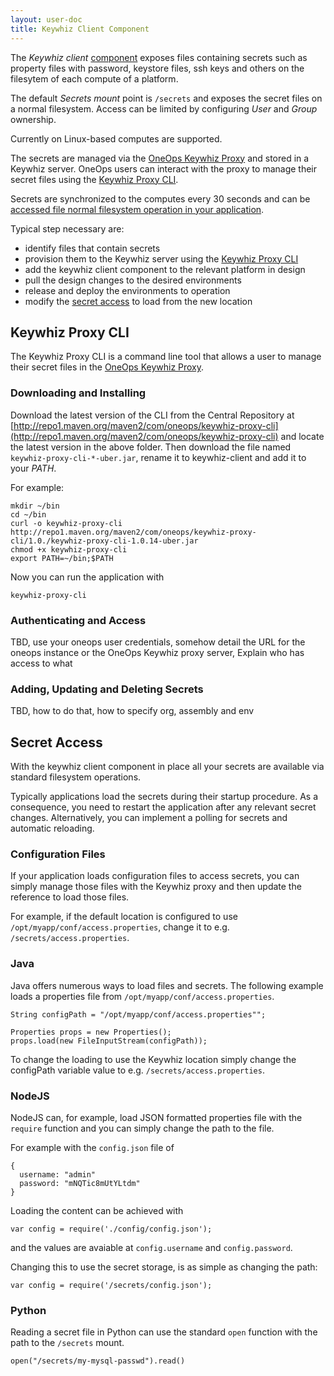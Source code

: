 ```yaml
---
layout: user-doc
title: Keywhiz Client Component
---
```


The _Keywhiz client_ [component](./components.html) exposes files containing
secrets such as property files with password, keystore files, ssh keys and 
others on the filesytem of each compute of a platform.

The default _Secrets mount_ point is `/secrets` and exposes the secret files on
a normal filesystem. Access can be limited by configuring _User_ and _Group_
ownership. 

Currently on Linux-based computes are supported.

The secrets are managed via the
[OneOps Keywhiz Proxy](../account/keywhiz-proxy.html) and stored in a Keywhiz
server. OneOps users can interact with the proxy to manage their secret files
using the [Keywhiz Proxy CLI](#keywhiz-proxy-cli). 

Secrets are synchronized to the computes every 30 seconds and can be [accessed
file normal filesystem operation in your application](#secret-access).

Typical step necessary are:

- identify files that contain secrets
- provision them to the Keywhiz server using the [Keywhiz Proxy CLI](#keywhiz-proxy-cli)
- add the keywhiz client component to the relevant platform in design
- pull the design changes to the desired environments
- release and deploy the environments to operation
- modify the [secret access](#secret-access) to load from the new location


## Keywhiz Proxy CLI

The Keywhiz Proxy CLI is a command line tool that allows a user to manage their
secret files in the [OneOps Keywhiz Proxy](../account/keywhiz-proxy.html).

### Downloading and Installing

Download the latest version of the CLI from the Central Repository at
[http://repo1.maven.org/maven2/com/oneops/keywhiz-proxy-cli](http://repo1.maven.org/maven2/com/oneops/keywhiz-proxy-cli)
and locate the latest version in the above folder. Then download the file
named `keywhiz-proxy-cli-*-uber.jar`, rename it to keywhiz-client and add it to
your _PATH_.

For example:

```
mkdir ~/bin
cd ~/bin
curl -o keywhiz-proxy-cli http://repo1.maven.org/maven2/com/oneops/keywhiz-proxy-cli/1.0./keywhiz-proxy-cli-1.0.14-uber.jar
chmod +x keywhiz-proxy-cli
export PATH=~/bin;$PATH
```

Now you can run the application with

```
keywhiz-proxy-cli
```

### Authenticating and Access

TBD, use your oneops user credentials, somehow detail the URL for the oneops
instance or the OneOps Keywhiz proxy server, 
Explain who has access to what


### Adding, Updating and Deleting Secrets

TBD, how to do that, how to specify org, assembly and env



## Secret Access

With the keywhiz client component in place all your secrets are available via
standard filesystem operations.

Typically applications load the secrets during their startup procedure. As a
consequence, you need to restart the application after any relevant secret
changes. Alternatively, you can implement a polling for secrets and automatic
reloading.

### Configuration Files

If your application loads configuration files to access secrets, you can simply
manage those files with the Keywhiz proxy and then update the reference to load
those files. 

For example, if the default location is configured to use 
`/opt/myapp/conf/access.properties`, change it to e.g.
`/secrets/access.properties`.

### Java

Java offers numerous ways to load files and secrets. The following example loads
a properties file from `/opt/myapp/conf/access.properties`.

```
String configPath = "/opt/myapp/conf/access.properties"";
 
Properties props = new Properties();
props.load(new FileInputStream(configPath));
```

To change the loading to use the Keywhiz location simply change the configPath
variable value to e.g. `/secrets/access.properties`.

### NodeJS

NodeJS can, for example, load JSON formatted properties file with the `require`
function and you can simply change the path to the file. 

For example with the `config.json` file of

```
{
  username: "admin"
  password: "mNQTic8mUtYLtdm"
}
```

Loading the content can be achieved with

```
var config = require('./config/config.json');
```

and the values are avaiable at `config.username` and `config.password`.

Changing this to use the secret storage, is as simple as changing the path:

```
var config = require('/secrets/config.json');
```

### Python

Reading a secret file in Python can use the standard `open` function with the
path to the `/secrets` mount.

```
open("/secrets/my-mysql-passwd").read()
```
